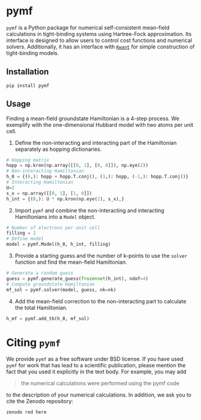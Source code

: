 # pymf

`pymf` is a Python package for numerical self-consistent mean-field calculations in tight-binding systems using Hartree-Fock approximation. Its interface is designed to allow users to control cost functions and numerical solvers. Additionally, it has an interface with [`Kwant`](https://kwant-project.org/) for simple construction of tight-binding models.

## Installation

```
pip install pymf
```

## Usage

Finding a mean-field groundstate Hamiltonian is a 4-step process. We exemplify with the one-dimensional Hubbard model with two atoms per unit cell.

1. Define the non-interacting and interacting part of the Hamiltonian separately as hopping dictionaries.
```python
# Hopping matrix
hopp = np.kron(np.array([[0, 1], [0, 0]]), np.eye(2))
# Non-interacting Hamiltonian
h_0 = {(0,): hopp + hopp.T.conj(), (1,): hopp, (-1,): hopp.T.conj()}
# Interacting Hamiltonian
U=2
s_x = np.array([[0, 1], [1, 0]])
h_int = {(0,): U * np.kron(np.eye(2), s_x),}
```
2. Import `pymf` and combine the non-interacting and interacting Hamiltonians into a `Model` object.
```python
# Number of electrons per unit cell
filling = 2
# Define model
model = pymf.Model(h_0, h_int, filling)
```
3. Provide a starting guess and the number of k-points to use the `solver` function and find the mean-field Hamiltonian.
```python
# Generate a random guess
guess = pymf.generate_guess(frozenset(h_int), ndof=4)
# Compute groundstate Hamiltonian
mf_sol = pymf.solver(model, guess, nk=nk)
```
4. Add the mean-field correction to the non-interacting part to calculate the total Hamiltonian.
```python
h_mf = pymf.add_tb(h_0, mf_sol)
```

# Citing `pymf`

We provide `pymf` as a free software under BSD license. If you have used `pymf` for work that has lead to a scientific publication, please mention the fact that you used it explicitly in the text body. For example, you may add

> the numerical calculations were performed using the pymf code

to the description of your numerical calculations. In addition, we ask you to cite the Zenodo repository:

```
zenodo red here
```
